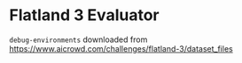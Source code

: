 Flatland 3 Evaluator
====================
`debug-environments` downloaded from https://www.aicrowd.com/challenges/flatland-3/dataset_files
